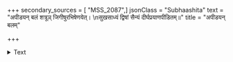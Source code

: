 +++
secondary_sources = [ "MSS_2087",]
jsonClass = "Subhaashita"
text = "अपीडयन् बलं शत्रूञ् जिगीषुरभिषेणयेत्।  \nसुखसाध्यं द्विषां सैन्यं दीर्घप्रयाणपीडितम्॥"
title = "अपीडयन् बलम्"

+++

<details><summary>Text</summary>

अपीडयन् बलं शत्रूञ् जिगीषुरभिषेणयेत्।  
सुखसाध्यं द्विषां सैन्यं दीर्घप्रयाणपीडितम्॥
</details>
